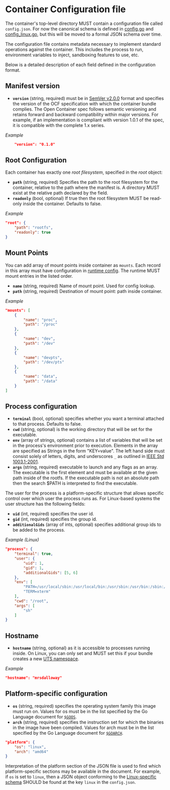# Container Configuration file

The container's top-level directory MUST contain a configuration file called `config.json`.
For now the canonical schema is defined in [config.go](config.go) and [config_linux.go](config_linux.go), but this will be moved to a formal JSON schema over time.

The configuration file contains metadata necessary to implement standard operations against the container.
This includes the process to run, environment variables to inject, sandboxing features to use, etc.

Below is a detailed description of each field defined in the configuration format.

## Manifest version

* **`version`** (string, required) must be in [SemVer v2.0.0](http://semver.org/spec/v2.0.0.html) format and specifies the version of the OCF specification with which the container bundle complies. The Open Container spec follows semantic versioning and retains forward and backward compatibility within major versions. For example, if an implementation is compliant with version 1.0.1 of the spec, it is compatible with the complete 1.x series.

*Example*

```json
    "version": "0.1.0"
```

## Root Configuration

Each container has exactly one *root filesystem*, specified in the *root* object:

* **`path`** (string, required) Specifies the path to the root filesystem for the container, relative to the path where the manifest is. A directory MUST exist at the relative path declared by the field.
* **`readonly`** (bool, optional) If true then the root filesystem MUST be read-only inside the container. Defaults to false.

*Example*

```json
"root": {
    "path": "rootfs",
    "readonly": true
}
```

## Mount Points

You can add array of mount points inside container as `mounts`.
Each record in this array must have configuration in [runtime config](runtime-config.md#mount-configuration).
The runtime MUST mount entries in the listed order.

* **`name`** (string, required) Name of mount point. Used for config lookup.
* **`path`** (string, required) Destination of mount point: path inside container.

*Example*

```json
"mounts": [
    {
        "name": "proc",
        "path": "/proc"
    },
    {
        "name": "dev",
        "path": "/dev"
    },
    {
        "name": "devpts",
        "path": "/dev/pts"
    },
    {
        "name": "data",
        "path": "/data"
    }
]
```

## Process configuration

* **`terminal`** (bool, optional) specifies whether you want a terminal attached to that process. Defaults to false.
* **`cwd`** (string, optional) is the working directory that will be set for the executable.
* **`env`** (array of strings, optional) contains a list of variables that will be set in the process's environment prior to execution. Elements in the array are specified as Strings in the form "KEY=value". The left hand side must consist solely of letters, digits, and underscores `_` as outlined in [IEEE Std 1003.1-2001](http://pubs.opengroup.org/onlinepubs/009695399/basedefs/xbd_chap08.html).
* **`args`** (string, required) executable to launch and any flags as an array. The executable is the first element and must be available at the given path inside of the rootfs. If the executable path is not an absolute path then the search $PATH is interpreted to find the executable.

The user for the process is a platform-specific structure that allows specific control over which user the process runs as.
For Linux-based systems the user structure has the following fields:

* **`uid`** (int, required) specifies the user id.
* **`gid`** (int, required) specifies the group id.
* **`additionalGids`** (array of ints, optional) specifies additional group ids to be added to the process.

*Example (Linux)*

```json
"process": {
    "terminal": true,
    "user": {
        "uid": 1,
        "gid": 1,
        "additionalGids": [5, 6]
    },
    "env": [
        "PATH=/usr/local/sbin:/usr/local/bin:/usr/sbin:/usr/bin:/sbin:/bin",
        "TERM=xterm"
    ],
    "cwd": "/root",
    "args": [
        "sh"
    ]
}
```


## Hostname

* **`hostname`** (string, optional) as it is accessible to processes running inside.  On Linux, you can only set and MUST set this if your bundle creates a new [UTS namespace][uts-namespace].

*Example*

```json
"hostname": "mrsdalloway"
```

## Platform-specific configuration

* **`os`** (string, required) specifies the operating system family this image must run on. Values for os must be in the list specified by the Go Language document for [`$GOOS`](https://golang.org/doc/install/source#environment).
* **`arch`** (string, required) specifies the instruction set for which the binaries in the image have been compiled. Values for arch must be in the list specified by the Go Language document for [`$GOARCH`](https://golang.org/doc/install/source#environment).

```json
"platform": {
    "os": "linux",
    "arch": "amd64"
}
```

Interpretation of the platform section of the JSON file is used to find which platform-specific sections may be available in the document.
For example, if `os` is set to `linux`, then a JSON object conforming to the [Linux-specific schema](config-linux.md) SHOULD be found at the key `linux` in the `config.json`.

[uts-namespace]: http://man7.org/linux/man-pages/man7/namespaces.7.html

